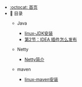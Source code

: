 - [:octocat: 首页](/README)
- :memo: 目录
    - Java

        - [linux-JDK安装](/md/idea-plugin/2022-03-04-linux安装JDK.md)
        - [第2节：IDEA 插件怎么发布](/md/idea-plugin/2021-08-29-技术实践IDEA插件怎么发布.md)

    - Netty

        - [Netty简介](/md/idea-plugin/2022-03-04-Netty简介.md)

    - maven

        - [linux-maven安装](/md/idea-plugin/2022-03-04-linux安装maven.md)
        